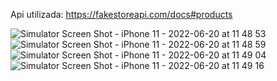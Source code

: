Api utilizada: https://fakestoreapi.com/docs#products

![Simulator Screen Shot - iPhone 11 - 2022-06-20 at 11 48 53](https://user-images.githubusercontent.com/11490591/174633538-54433c3c-d121-4725-9374-2edeafba216b.png)
![Simulator Screen Shot - iPhone 11 - 2022-06-20 at 11 48 59](https://user-images.githubusercontent.com/11490591/174633620-453e9a20-8262-495f-a291-05b04ba60b00.png)
![Simulator Screen Shot - iPhone 11 - 2022-06-20 at 11 49 04](https://user-images.githubusercontent.com/11490591/174633632-902a275e-1e7d-46ab-a373-5b917b57230f.png)
![Simulator Screen Shot - iPhone 11 - 2022-06-20 at 11 49 16](https://user-images.githubusercontent.com/11490591/174633643-5b68d872-e35c-4b48-90a1-d9e2f06f3043.png)

